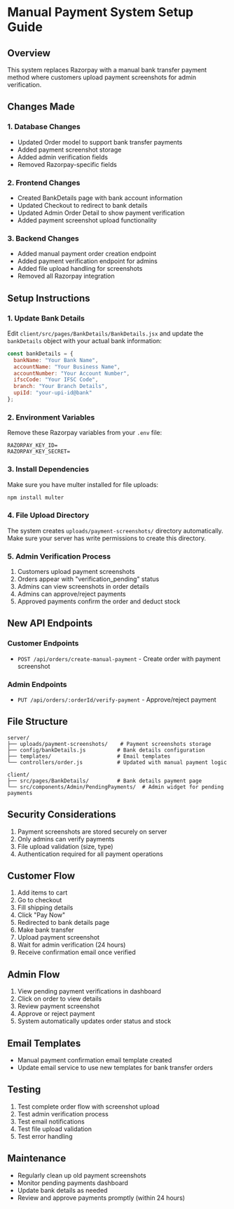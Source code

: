 # Manual Payment System Setup Guide

## Overview
This system replaces Razorpay with a manual bank transfer payment method where customers upload payment screenshots for admin verification.

## Changes Made

### 1. Database Changes
- Updated Order model to support bank transfer payments
- Added payment screenshot storage
- Added admin verification fields
- Removed Razorpay-specific fields

### 2. Frontend Changes
- Created BankDetails page with bank account information
- Updated Checkout to redirect to bank details
- Updated Admin Order Detail to show payment verification
- Added payment screenshot upload functionality

### 3. Backend Changes
- Added manual payment order creation endpoint
- Added payment verification endpoint for admins
- Added file upload handling for screenshots
- Removed all Razorpay integration

## Setup Instructions

### 1. Update Bank Details
Edit `client/src/pages/BankDetails/BankDetails.jsx` and update the `bankDetails` object with your actual bank information:

```javascript
const bankDetails = {
  bankName: "Your Bank Name",
  accountName: "Your Business Name",
  accountNumber: "Your Account Number",
  ifscCode: "Your IFSC Code",
  branch: "Your Branch Details",
  upiId: "your-upi-id@bank"
};
```

### 2. Environment Variables
Remove these Razorpay variables from your `.env` file:
```
RAZORPAY_KEY_ID=
RAZORPAY_KEY_SECRET=
```

### 3. Install Dependencies
Make sure you have multer installed for file uploads:
```bash
npm install multer
```

### 4. File Upload Directory
The system creates `uploads/payment-screenshots/` directory automatically.
Make sure your server has write permissions to create this directory.

### 5. Admin Verification Process
1. Customers upload payment screenshots
2. Orders appear with "verification_pending" status
3. Admins can view screenshots in order details
4. Admins can approve/reject payments
5. Approved payments confirm the order and deduct stock

## New API Endpoints

### Customer Endpoints
- `POST /api/orders/create-manual-payment` - Create order with payment screenshot

### Admin Endpoints  
- `PUT /api/orders/:orderId/verify-payment` - Approve/reject payment

## File Structure
```
server/
├── uploads/payment-screenshots/    # Payment screenshots storage
├── config/bankDetails.js          # Bank details configuration
├── templates/                     # Email templates
└── controllers/order.js           # Updated with manual payment logic

client/
├── src/pages/BankDetails/         # Bank details payment page
└── src/components/Admin/PendingPayments/  # Admin widget for pending payments
```

## Security Considerations
1. Payment screenshots are stored securely on server
2. Only admins can verify payments
3. File upload validation (size, type)
4. Authentication required for all payment operations

## Customer Flow
1. Add items to cart
2. Go to checkout
3. Fill shipping details
4. Click "Pay Now"
5. Redirected to bank details page
6. Make bank transfer
7. Upload payment screenshot
8. Wait for admin verification (24 hours)
9. Receive confirmation email once verified

## Admin Flow
1. View pending payment verifications in dashboard
2. Click on order to view details
3. Review payment screenshot
4. Approve or reject payment
5. System automatically updates order status and stock

## Email Templates
- Manual payment confirmation email template created
- Update email service to use new templates for bank transfer orders

## Testing
1. Test complete order flow with screenshot upload
2. Test admin verification process
3. Test email notifications
4. Test file upload validation
5. Test error handling

## Maintenance
- Regularly clean up old payment screenshots
- Monitor pending payments dashboard
- Update bank details as needed
- Review and approve payments promptly (within 24 hours)